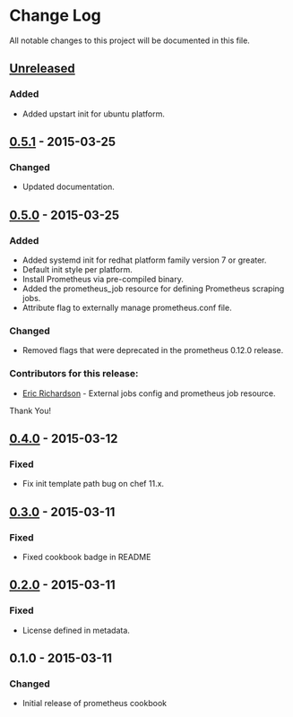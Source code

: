 # Change Log
All notable changes to this project will be documented in this file.

## [Unreleased][unreleased]
### Added
- Added upstart init for ubuntu platform.

## [0.5.1] - 2015-03-25
### Changed
- Updated documentation.

## [0.5.0] - 2015-03-25
### Added
- Added systemd init for redhat platform family version 7 or greater.
- Default init style per platform.
- Install Prometheus via pre-compiled binary.
- Added the prometheus_job resource for defining Prometheus scraping jobs.
- Attribute flag to externally manage prometheus.conf file.

### Changed
- Removed flags that were deprecated in the prometheus 0.12.0 release.

### Contributors for this release:

- [Eric Richardson](https://github.com/ewr) - External jobs config and prometheus job resource.

Thank You!

## [0.4.0] - 2015-03-12
### Fixed
- Fix init template path bug on chef 11.x.

## [0.3.0] - 2015-03-11
### Fixed
- Fixed cookbook badge in README

## [0.2.0] - 2015-03-11
### Fixed
- License defined in metadata.

## 0.1.0 - 2015-03-11
### Changed
- Initial release of prometheus cookbook

[unreleased]: https://github.com/rayrod2030/chef-prometheus/compare/0.5.1...HEAD
[0.5.1]: https://github.com/rayrod2030/chef-prometheus/compare/0.5.0...0.5.1
[0.5.0]: https://github.com/rayrod2030/chef-prometheus/compare/0.4.0...0.5.0
[0.4.0]: https://github.com/rayrod2030/chef-prometheus/compare/0.3.0...0.4.0
[0.3.0]: https://github.com/rayrod2030/chef-prometheus/compare/0.2.0...0.3.0
[0.2.0]: https://github.com/rayrod2030/chef-prometheus/compare/0.1.0...0.2.0
